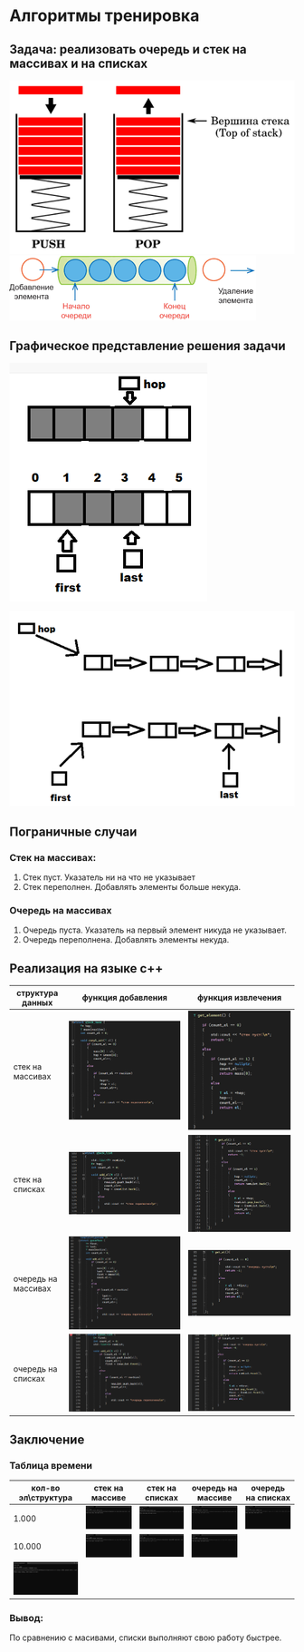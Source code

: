 # Алгоритмы тренировка

## Задача: реализовать очередь и стек на массивах и на списках  
![стек](./README_images/stack.png)  
![очередь](./README_images/queue.png)  

## Графическое представление решения задачи

![](./README_images/hop.png)

![](./README_images/hops.png)

## Пограничные случаи

### Стек на массивах:   
1. Стек пуст. Указатель ни на что не указывает
2. Стек переполнен. Добавлять элементы больше некуда.

### Очередь на массивах

1. Очередь пуста. Указатель на первый элемент никуда не указывает.
2. Очередь переполнена. Добавлять элементы некуда.

## Реализация на языке c++

| структура данных | функция добавления | функция извлечения |
|------------------|--------------------|--------------------|
| стек на массивах |![add stack](./README_images/stArrCompl.png)|![get stack](./README_images/stArrGet.png)|
| стек на списках |![add stack](./README_images/stListAdd.png)|![get stack](./README_images/stListGet.png)|
| очередь на массивах |![add que](./README_images/queArrAdd.png)|![get que](./README_images/queArrGet.png)|
| очередь на списках |![add que](./README_images/queListAdd.png)|![get que](./README_images/queListGet.png)|

## Заключение

### Таблица времени

|кол-во эл\структура|стек на массиве|стек на списках|очередь на массиве|очередь на списках|
|-------------------|---------------|---------------|------------------|------------------|
|1.000|![](./README_images/stArr.png)|![](./README_images/stList.png)|![](./README_images/queArr.png)|![](./README_images/queList.png)|
|10.000|![](./README_images/stArr10.png)|![](./README_images/stList10.png)|![](./README_images/queArr10.png)
|![](./README_images/queList10.png)|

### Вывод:

По сравнению с масивами, списки выполняют свою работу быстрее.
